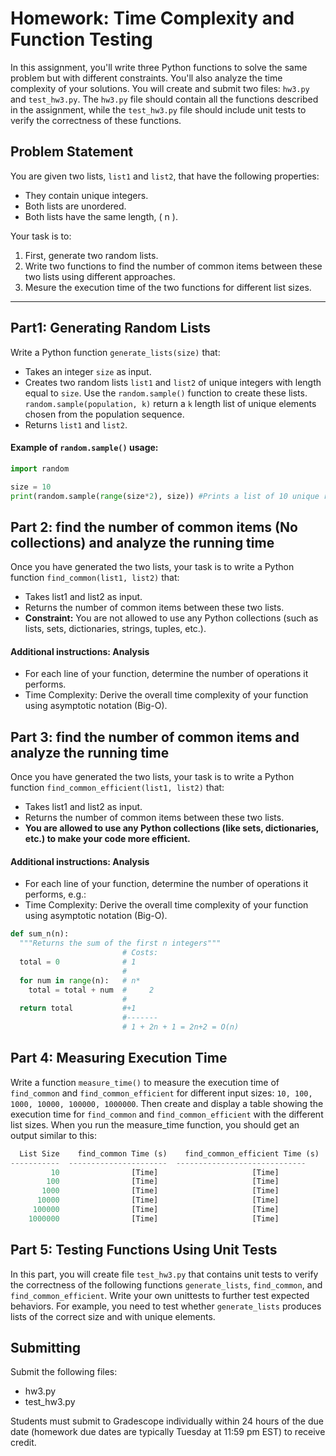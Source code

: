 # Homework: Time Complexity and Function Testing

In this assignment, you'll write three Python functions to solve the same problem but with different constraints. You'll also analyze the time complexity of your solutions.
You will create and submit two files: `hw3.py` and `test_hw3.py`. The `hw3.py` file should contain all the functions described in the assignment, while the `test_hw3.py` file should include unit tests to verify the correctness of these functions.

## Problem Statement

You are given two lists, `list1` and `list2`, that have the following properties:
- They contain unique integers.
- Both lists are unordered.
- Both lists have the same length, \( n \).

Your task is to:
1. First, generate two random lists.
2. Write two functions to find the number of common items between these two lists using different approaches.
3. Mesure the execution time of the two functions for different list sizes.

---

## Part1: Generating Random Lists 

Write a Python function `generate_lists(size)` that:
- Takes an integer `size` as input.
- Creates two random lists `list1` and `list2` of unique integers with length equal to `size`. Use the `random.sample()` function to create these lists. `random.sample(population, k)` return a `k` length list of unique elements chosen from the population sequence. 
- Returns `list1` and `list2`.

#### Example of `random.sample()` usage:
```python
import random

size = 10
print(random.sample(range(size*2), size)) #Prints a list of 10 unique random elements, each between 0 and 19
```

## Part 2: find the number of common items (No collections) and analyze the running time

Once you have generated the two lists, your task is to write a Python function `find_common(list1, list2)` that:

- Takes list1 and list2 as input.
- Returns the number of common items between these two lists.
- **Constraint:** You are not allowed to use any Python collections (such as lists, sets, dictionaries, strings, tuples, etc.).

#### Additional instructions: Analysis 
- For each line of your function, determine the number of operations it performs. 
- Time Complexity: Derive the overall time complexity of your function using asymptotic notation (Big-O).

## Part 3: find the number of common items and analyze the running time

Once you have generated the two lists, your task is to write a Python function `find_common_efficient(list1, list2)` that:

- Takes list1 and list2 as input.
- Returns the number of common items between these two lists.
- **You are allowed to use any Python collections (like sets, dictionaries, etc.) to make your code more efficient.**

#### Additional instructions: Analysis 
- For each line of your function, determine the number of operations it performs, e.g.:
- Time Complexity: Derive the overall time complexity of your function using asymptotic notation (Big-O).

```python
def sum_n(n):
  """Returns the sum of the first n integers"""
                         # Costs:
  total = 0              # 1
                         #
  for num in range(n):   # n*
    total = total + num  #     2     
                         #
  return total           #+1
                         #-------
                         # 1 + 2n + 1 = 2n+2 = O(n)
```

## Part 4: Measuring Execution Time
Write a function `measure_time()` to measure the execution time of `find_common` and `find_common_efficient` for different input sizes: `10, 100, 1000, 10000, 100000, 1000000`. Then create and display a table showing the execution time for `find_common` and `find_common_efficient` with the different list sizes. 
When you run the measure_time function, you should get an output similar to this:
```python
  List Size    find_common Time (s)    find_common_efficient Time (s)
-----------  ----------------------  -----------------------------
         10                [Time]                     [Time]
        100                [Time]                     [Time]
       1000                [Time]                     [Time]
      10000                [Time]                     [Time]
     100000                [Time]                     [Time]
    1000000                [Time]                     [Time]
```
## Part 5: Testing Functions Using Unit Tests
In this part, you will create file `test_hw3.py` that contains unit tests to verify the correctness of the following functions `generate_lists`, `find_common`, and `find_common_efficient`. Write your own unittests to further test expected behaviors.
For example, you need to test whether `generate_lists` produces lists of the correct size and with unique elements.

## Submitting
Submit the following files:

- hw3.py
- test_hw3.py

Students must submit to Gradescope individually within 24 hours of the due date (homework due dates are
typically Tuesday at 11:59 pm EST) to receive credit.
